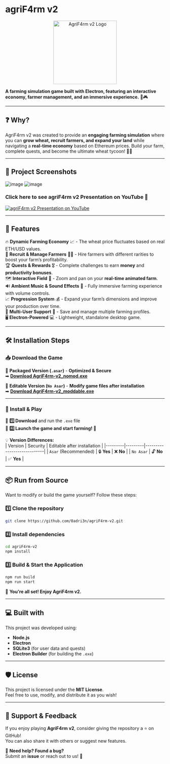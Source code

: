 # **agriF4rm v2**  

<p align="center">
  <img src="https://github.com/user-attachments/assets/d8e29681-f684-4ea0-bd3c-48eaddf306a4" alt="AgriF4rm v2 Logo" width="200">
</p>  

**A farming simulation game built with Electron, featuring an interactive economy, farmer management, and an immersive experience.** 🌾🎮  

---

## **❓ Why?**  

AgriF4rm v2 was created to provide an **engaging farming simulation** where you can **grow wheat, recruit farmers, and expand your land** while navigating a **real-time economy** based on Ethereum prices. Build your farm, complete quests, and become the ultimate wheat tycoon! 🚜🌾  

---

## **📸 Project Screenshots**  

![image](https://github.com/user-attachments/assets/299ff761-1dd4-49e3-b763-b613d0db642c)
![image](https://github.com/user-attachments/assets/ace5a09c-10b0-41ec-bfa8-add306d6579e)

### Click here to see agriF4rm v2 Presentation on YouTube 🕺
[![agriF4rm v2 Presentation on YouTube](https://img.youtube.com/vi/WMmqbqRgx-o/0.jpg)](https://www.youtube.com/watch?v=WMmqbqRgx-o)


---

## **🧐 Features**  

🔥 **Dynamic Farming Economy** 📈 - The wheat price fluctuates based on real ETH/USD values.  
🚜 **Recruit & Manage Farmers** 👨‍🌾 - Hire farmers with different rarities to boost your farm’s profitability.  
🏆 **Quests & Rewards** 🎖️ - Complete challenges to earn **money** and **productivity bonuses**.  
🗺️ **Interactive Field** 🌱 - Zoom and pan on your **real-time animated farm**.  
🔊 **Ambient Music & Sound Effects** 🎵 - Fully immersive farming experience with volume controls.  
📈 **Progression System** 💰 - Expand your farm’s dimensions and improve your production over time.  
👥 **Multi-User Support** 👤 - Save and manage multiple farming profiles.  
🖥️ **Electron-Powered** 💻 - Lightweight, standalone desktop game.  

---

## **🛠️ Installation Steps**  

### **📥 Download the Game**  

🔹 **Packaged Version (`.asar`)** - **Optimized & Secure**  
➡ **[Download AgriF4rm-v2_nomod.exe](https://github.com/0adri3n/agriF4rm-v2/releases/download/v1.0.0/agriF4rm_v2_nomod.zip)**  

🔹 **Editable Version (`No Asar`)** - **Modify game files after installation**  
➡ **[Download AgriF4rm-v2_moddable.exe](https://github.com/0adri3n/agriF4rm-v2/releases/download/v1.0.0/agriF4rm_v2_moddable.zip)**  

---

### **💾 Install & Play**  

📌 **1️⃣ Download** and run the `.exe` file  
📌 **2️⃣ Launch the game and start farming! 🌾**  

💡 **Version Differences:**  
| Version | Security | Editable after installation |
|---------|---------|----------------------------|
| `Asar` (Recommended) | 🔒 **Yes** | ❌ **No** |
| `No Asar` | 🔓 **No** | ✅ **Yes** |

---

## **📦 Run from Source**  

Want to modify or build the game yourself? Follow these steps:  

### **1️⃣ Clone the repository**  
```bash
git clone https://github.com/0adri3n/agriF4rm-v2.git
```

### **2️⃣ Install dependencies**  
```bash
cd agriF4rm-v2
npm install
```

### **3️⃣ Build & Start the Application**  
```bash
npm run build
npm run start
```

🚀 **You're all set! Enjoy AgriF4rm v2.**  

---

## **💻 Built with**  

This project was developed using:  
- **Node.js**  
- **Electron**  
- **SQLite3** (for user data and quests)  
- **Electron Builder** (for building the `.exe`)  

---

## **🛡️ License**  

This project is licensed under the **MIT License**.  
Feel free to use, modify, and distribute it as you wish!  

---

## **💖 Support & Feedback**  

If you enjoy playing **AgriF4rm v2**, consider giving the repository a ⭐ on GitHub!  
You can also share it with others or suggest new features.  

📨 **Need help? Found a bug?**  
Submit an **issue** or reach out to us! 🚀  
